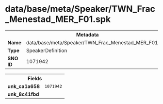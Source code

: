 <h1>data/base/meta/Speaker/TWN_Frac_Menestad_MER_F01.spk</h1><table><tr><th colspan="100%">Metadata</th></tr><tr><td><b>Name</b></td><td>data/base/meta/Speaker/TWN_Frac_Menestad_MER_F01.spk</td></tr><tr><td><b>Type</b></td><td>SpeakerDefinition</td></tr><tr><td><b>SNO ID</b></td><td>1071942</td></tr></table>

<table><tr><th colspan="100%">Fields</th></tr><tr><td><b>unk_ca1a658</b></td><td><code>1071942</code></td></tr><tr><td><b>unk_8c41fbd</b></td><td></td></tr></table>

